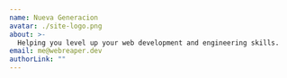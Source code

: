 ```yaml
---
name: Nueva Generacion
avatar: ./site-logo.png
about: >-
  Helping you level up your web development and engineering skills.
email: me@webreaper.dev
authorLink: ""
---
```

